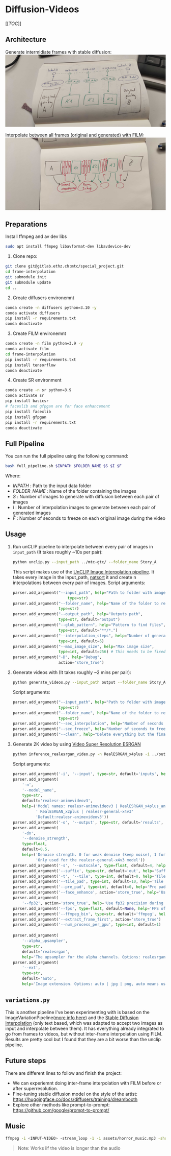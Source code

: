 # Diffusion-Videos

[[_TOC_]]

## Architecture

Generate intermidiate frames with stable diffusion:
![](assets/sd_interpolation.jpg)

Interpolate between all frames (original and generated) with FILM:
![](assets/frame_interpolation.jpg)



## Preparations

Install ffmpeg and av dev libs

```bash
sudo apt install ffmpeg libavformat-dev libavdevice-dev
```

1. Clone repo:
```bash
git clone git@gitlab.ethz.ch:mtc/special_project.git
cd frame-interpolation
git submodule init
git submodule update
cd ..
```

2. Create diffusers environemnt
```bash
conda create -n diffusers python=3.10 -y
conda activate diffusers
pip install -r requirements.txt
conda deactivate
```

3. Create FILM environemnt
```bash
conda create -n film python=3.9 -y
conda activate film
cd frame-interpolation
pip install -r requirements.txt
pip install tensorflow
conda deactivate
```

4. Create SR environment
```bash
conda create -n sr python=3.9
conda activate sr
pip install basicsr
# facexlib and gfpgan are for face enhancement
pip install facexlib
pip install gfpgan
pip install -r requirements.txt
conda deactivate
```

## Full Pipeline

You can run the full pipeline using the following command:
```bash
bash full_pipeline.sh $INPATH $FOLDER_NAME $S $I $F
```
Where:
 - *INPATH* : Path to the input data folder
 - *FOLDER_NAME* : Name of the folder containing the images
 - *S* : Number of images to generate with diffusion between each pair of images
 - *I* : Number of interpolation images to generate between each pair of generated images
 - *F* : Number of seconds to freeze on each original image during the video 

## Usage

1. Run unCLIP pipeline to interpolate between every pair of images in `input_path` (It takes roughly ~10s per pair):

    ```bash
    python unclip.py --input_path ../mtc-gtc/ --folder_name Story_A
    ```

    This script makes use of the [UnCLIP Image Interpolation pipeline](https://github.com/huggingface/diffusers/tree/main/examples/community#unclip-image-interpolation-pipeline). It takes every image in the input_path, [natsort](https://github.com/SethMMorton/natsort/wiki/How-Does-Natsort-Work%3F) it and create n interpolations between every pair of images. Script arguments:
    ```python
    parser.add_argument("--input_path", help="Path to folder with images",
                            type=str)
    parser.add_argument("--folder_name", help="Name of the folder to read",
                        type=str)
    parser.add_argument("--output_path", help="Outputs path",
                        type=str, default="output")
    parser.add_argument("--glob_pattern", help="Pattern to find files",
                        type=str, default="**/*.") 
    parser.add_argument("--interpolation_steps", help="Number of generated frames between a pair of images",
                        type=int, default=5)
    parser.add_argument("--max_image_size", help="Max image size",
                        type=int, default=256) # This needs to be fixed to 256 because the model outputs are fixed to 256x256
    parser.add_argument("-D", help="Debug",
                        action="store_true")
    ```

2. Generate videos with (It takes roughly ~2 mins per pair):
    ```bash
    python generate_videos.py --input_path output --folder_name Story_A --sec_interpolation 10 --sec_freeze 20 # --clean

    ```

    Script arguments:
    ```python
    parser.add_argument("--input_path", help="Path to folder with images", default='output',
                        type=str)
    parser.add_argument("--folder_name", help="Name of the folder to read",
                        type=str)
    parser.add_argument("--sec_interpolation", help="Number of seconds to interpolate between images", type=int, default=10)
    parser.add_argument("--sec_freeze", help="Number of seconds to freeze per original image", type=int, default=20)
    parser.add_argument("--clean", help="Delete everything but the final video", action='store_true')
    ```

3. Generate 2K video by using [Video Super Resolution ESRGAN](https://github.com/saba99/Video-Super-Resolution-ESRGAN/tree/master)

    ```bash
    python inference_realesrgan_video.py -n RealESRGAN_x4plus -i ../output/Story_A/final_video.mp4 -o ../output/Story_A/ -s 8
    ```

    Script arguments:
    ```python
    parser.add_argument('-i', '--input', type=str, default='inputs', help='Input video, image or folder')
    parser.add_argument(
        '-n',
        '--model_name',
        type=str,
        default='realesr-animevideov3',
        help=('Model names: realesr-animevideov3 | RealESRGAN_x4plus_anime_6B | RealESRGAN_x4plus | RealESRNet_x4plus |'
              ' RealESRGAN_x2plus | realesr-general-x4v3'
              'Default:realesr-animevideov3'))
    parser.add_argument('-o', '--output', type=str, default='results', help='Output folder')
    parser.add_argument(
        '-dn',
        '--denoise_strength',
        type=float,
        default=0.5,
        help=('Denoise strength. 0 for weak denoise (keep noise), 1 for strong denoise ability. '
              'Only used for the realesr-general-x4v3 model'))
    parser.add_argument('-s', '--outscale', type=float, default=4, help='The final upsampling scale of the image')
    parser.add_argument('--suffix', type=str, default='out', help='Suffix of the restored video')
    parser.add_argument('-t', '--tile', type=int, default=0, help='Tile size, 0 for no tile during testing')
    parser.add_argument('--tile_pad', type=int, default=10, help='Tile padding')
    parser.add_argument('--pre_pad', type=int, default=0, help='Pre padding size at each border')
    parser.add_argument('--face_enhance', action='store_true', help='Use GFPGAN to enhance face')
    parser.add_argument(
        '--fp32', action='store_true', help='Use fp32 precision during inference. Default: fp16 (half precision).')
    parser.add_argument('--fps', type=float, default=None, help='FPS of the output video')
    parser.add_argument('--ffmpeg_bin', type=str, default='ffmpeg', help='The path to ffmpeg')
    parser.add_argument('--extract_frame_first', action='store_true')
    parser.add_argument('--num_process_per_gpu', type=int, default=1)

    parser.add_argument(
        '--alpha_upsampler',
        type=str,
        default='realesrgan',
        help='The upsampler for the alpha channels. Options: realesrgan | bicubic')
    parser.add_argument(
        '--ext',
        type=str,
        default='auto',
        help='Image extension. Options: auto | jpg | png, auto means using the same extension as inputs')
    ```

## `variations.py`

This is another pipeline I've been experimenting with is based on the ImageVariationPipeline([more info here](https://huggingface.co/lambdalabs/sd-image-variations-diffusers)) and the [Stable Diffusion Interpolation](https://github.com/huggingface/diffusers/tree/main/examples/community#stable-diffusion-interpolation) (only text based, which was adapted to accept two images as input and interpolate between them). It has everything already integrated to go from frames to videos, but without inter-frame interpolation using FILM. Results are pretty cool but I found that they are a bit worse than the unclip pipeline.

## Future steps

There are different lines to follow and finish the project:
- We can experiemnt doing inter-frame interpolation with FILM before or after superresolution.
- Fine-tuning stable diffusion model on the style of the artist: https://huggingface.co/docs/diffusers/training/dreambooth
- Explore other methods like prompt-to-prompt: https://github.com/google/prompt-to-prompt/


## Music

```bash
ffmpeg -i <INPUT-VIDEO> -stream_loop -1 -i assets/horror_music.mp3 -shortest -map 0:v:0 -map 1:a:0 -c:v copy output.mp4
```
> Note: Works iif the video is longer than the audio
